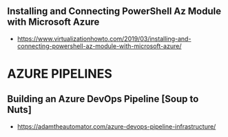 ## Installing and Connecting PowerShell Az Module with Microsoft Azure
- <https://www.virtualizationhowto.com/2019/03/installing-and-connecting-powershell-az-module-with-microsoft-azure/>



# AZURE PIPELINES
## Building an Azure DevOps Pipeline [Soup to Nuts]
- <https://adamtheautomator.com/azure-devops-pipeline-infrastructure/>
